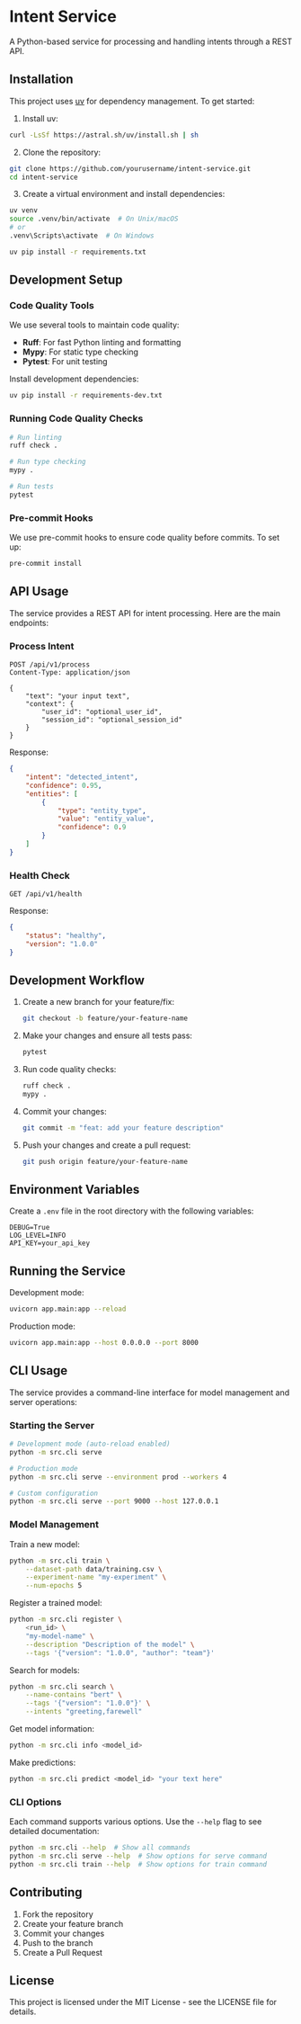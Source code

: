 # Intent Service

A Python-based service for processing and handling intents through a REST API.

## Installation

This project uses [uv](https://github.com/astral-sh/uv) for dependency management. To get started:

1. Install uv:
```bash
curl -LsSf https://astral.sh/uv/install.sh | sh
```

2. Clone the repository:
```bash
git clone https://github.com/yourusername/intent-service.git
cd intent-service
```

3. Create a virtual environment and install dependencies:
```bash
uv venv
source .venv/bin/activate  # On Unix/macOS
# or
.venv\Scripts\activate  # On Windows

uv pip install -r requirements.txt
```

## Development Setup

### Code Quality Tools

We use several tools to maintain code quality:

- **Ruff**: For fast Python linting and formatting
- **Mypy**: For static type checking
- **Pytest**: For unit testing

Install development dependencies:
```bash
uv pip install -r requirements-dev.txt
```

### Running Code Quality Checks

```bash
# Run linting
ruff check .

# Run type checking
mypy .

# Run tests
pytest
```

### Pre-commit Hooks

We use pre-commit hooks to ensure code quality before commits. To set up:

```bash
pre-commit install
```

## API Usage

The service provides a REST API for intent processing. Here are the main endpoints:

### Process Intent

```http
POST /api/v1/process
Content-Type: application/json

{
    "text": "your input text",
    "context": {
        "user_id": "optional_user_id",
        "session_id": "optional_session_id"
    }
}
```

Response:
```json
{
    "intent": "detected_intent",
    "confidence": 0.95,
    "entities": [
        {
            "type": "entity_type",
            "value": "entity_value",
            "confidence": 0.9
        }
    ]
}
```

### Health Check

```http
GET /api/v1/health
```

Response:
```json
{
    "status": "healthy",
    "version": "1.0.0"
}
```

## Development Workflow

1. Create a new branch for your feature/fix:
   ```bash
   git checkout -b feature/your-feature-name
   ```

2. Make your changes and ensure all tests pass:
   ```bash
   pytest
   ```

3. Run code quality checks:
   ```bash
   ruff check .
   mypy .
   ```

4. Commit your changes:
   ```bash
   git commit -m "feat: add your feature description"
   ```

5. Push your changes and create a pull request:
   ```bash
   git push origin feature/your-feature-name
   ```

## Environment Variables

Create a `.env` file in the root directory with the following variables:

```env
DEBUG=True
LOG_LEVEL=INFO
API_KEY=your_api_key
```

## Running the Service

Development mode:
```bash
uvicorn app.main:app --reload
```

Production mode:
```bash
uvicorn app.main:app --host 0.0.0.0 --port 8000
```

## CLI Usage

The service provides a command-line interface for model management and server operations:

### Starting the Server

```bash
# Development mode (auto-reload enabled)
python -m src.cli serve

# Production mode
python -m src.cli serve --environment prod --workers 4

# Custom configuration
python -m src.cli serve --port 9000 --host 127.0.0.1
```

### Model Management

Train a new model:
```bash
python -m src.cli train \
    --dataset-path data/training.csv \
    --experiment-name "my-experiment" \
    --num-epochs 5
```

Register a trained model:
```bash
python -m src.cli register \
    <run_id> \
    "my-model-name" \
    --description "Description of the model" \
    --tags '{"version": "1.0.0", "author": "team"}'
```

Search for models:
```bash
python -m src.cli search \
    --name-contains "bert" \
    --tags '{"version": "1.0.0"}' \
    --intents "greeting,farewell"
```

Get model information:
```bash
python -m src.cli info <model_id>
```

Make predictions:
```bash
python -m src.cli predict <model_id> "your text here"
```

### CLI Options

Each command supports various options. Use the `--help` flag to see detailed documentation:

```bash
python -m src.cli --help  # Show all commands
python -m src.cli serve --help  # Show options for serve command
python -m src.cli train --help  # Show options for train command
```

## Contributing

1. Fork the repository
2. Create your feature branch
3. Commit your changes
4. Push to the branch
5. Create a Pull Request

## License

This project is licensed under the MIT License - see the LICENSE file for details.
